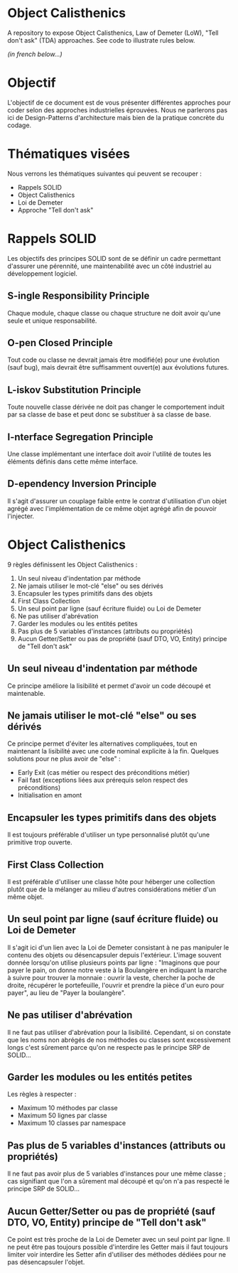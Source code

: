 # Object Calisthenics

A repository to expose Object Calisthenics, Law of Demeter (LoW), "Tell don't ask" (TDA) approaches.
See code to illustrate rules below.

_(in french below...)_

# Objectif

L'objectif de ce document est de vous présenter différentes approches pour coder selon des approches industrielles éprouvées. Nous ne parlerons pas ici de Design-Patterns d'architecture mais bien de la pratique concrète du codage.

# Thématiques visées

Nous verrons les thématiques suivantes qui peuvent se recouper :
- Rappels SOLID
- Object Calisthenics
- Loi de Demeter
- Approche "Tell don't ask"

# Rappels SOLID

Les objectifs des principes SOLID sont de se définir un cadre permettant d'assurer une pérennité, une maintenabilité avec un côté industriel au développement logiciel.

## S-ingle Responsibility Principle

Chaque module, chaque classe ou chaque structure ne doit avoir qu'une seule et unique responsabilité.

## O-pen Closed Principle

Tout code ou classe ne devrait jamais être modifié(e) pour une évolution (sauf bug), mais devrait être suffisamment ouvert(e) aux évolutions futures. 

## L-iskov Substitution Principle

Toute nouvelle classe dérivée ne doit pas changer le comportement induit par sa classe de base et peut donc se substituer à sa classe de base.

## I-nterface Segregation Principle

Une classe implémentant une interface doit avoir l'utilité de toutes les éléments définis dans cette même interface.

## D-ependency Inversion Principle

Il s'agit d'assurer un couplage faible entre le contrat d'utilisation d'un objet agrégé avec l'implémentation de ce même objet agrégé afin de pouvoir l'injecter. 

# Object Calisthenics

9 règles définissent les Object Calisthenics :
1. Un seul niveau d'indentation par méthode
2. Ne jamais utiliser le mot-clé "else" ou ses dérivés
3. Encapsuler les types primitifs dans des objets
4. First Class Collection
5. Un seul point par ligne (sauf écriture fluide) ou Loi de Demeter
6. Ne pas utiliser d'abrévation
7. Garder les modules ou les entités petites
8. Pas plus de 5 variables d'instances (attributs ou propriétés)
9. Aucun Getter/Setter ou pas de propriété (sauf DTO, VO, Entity) principe de "Tell don't ask"
   
## Un seul niveau d'indentation par méthode

Ce principe améliore la lisibilité et permet d'avoir un code découpé et maintenable.

## Ne jamais utiliser le mot-clé "else" ou ses dérivés

Ce principe permet d'éviter les alternatives compliquées, tout en maintenant la lisibilité avec une code nominal explicite à la fin.
Quelques solutions pour ne plus avoir de "else" :
- Early Exit (cas métier ou respect des préconditions métier)
- Fail fast (exceptions liées aux prérequis selon respect des préconditions)
- Initialisation en amont

## Encapsuler les types primitifs dans des objets

Il est toujours préférable d'utiliser un type personnalisé plutôt qu'une primitive trop ouverte.

## First Class Collection

Il est préférable d'utiliser une classe hôte pour héberger une collection plutôt que de la mélanger au milieu d'autres considérations métier d'un même objet.

## Un seul point par ligne (sauf écriture fluide) ou Loi de Demeter

Il s'agit ici d'un lien avec la Loi de Demeter consistant à ne pas manipuler le contenu des objets ou désencapsuler depuis l'extérieur.
L'image souvent donnée lorsqu'on utilise plusieurs points par ligne : "Imaginons que pour payer le pain, on donne notre veste à la Boulangère en indiquant la marche à suivre pour trouver la monnaie : ouvrir la veste, chercher la poche de droite, récupérer le portefeuille, l'ouvrir et prendre la pièce d'un euro pour payer", au lieu de "Payer la boulangère".

## Ne pas utiliser d'abrévation

Il ne faut pas utiliser d'abrévation pour la lisibilité. Cependant, si on constate que les noms non abrégés de nos méthodes ou classes sont excessivement longs c'est sûrement parce qu'on ne respecte pas le principe SRP de SOLID...

## Garder les modules ou les entités petites

Les règles à respecter :
- Maximum 10 méthodes par classe
- Maximum 50 lignes par classe
- Maximum 10 classes par namespace

## Pas plus de 5 variables d'instances (attributs ou propriétés)

Il ne faut pas avoir plus de 5 variables d'instances pour une même classe ; cas signifiant que l'on a sûrement mal découpé et qu'on n'a pas respecté le principe SRP de SOLID...

## Aucun Getter/Setter ou pas de propriété (sauf DTO, VO, Entity) principe de "Tell don't ask"

Ce point est très proche de la Loi de Demeter avec un seul point par ligne. Il ne peut être pas toujours possible d'interdire les Getter mais il faut toujours limiter voir interdire les Setter afin d'utiliser des méthodes dédiées pour ne pas désencapsuler l'objet.
